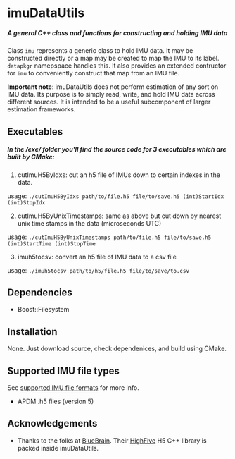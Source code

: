 # imuDataUtils

##### A general C++ class and functions for constructing and holding IMU data
Class ```imu``` represents a generic class to hold IMU data. It may be constructed directly or a map may be created to map the IMU to its label. ```datapkgr``` namepspace handles this. It also provides an extended contructor for ```imu``` to conveniently construct that map from an IMU file.

**Important note**: imuDataUtils does not perform estimation of any sort on IMU data. Its purpose is to simply read, write, and hold IMU data across different sources. It is intended to be a useful subcomponent of larger estimation frameworks.

## Executables
##### In the /exe/ folder you'll find the source code for 3 executables which are built by CMake:
1) cutImuH5ByIdxs: cut an h5 file of IMUs down to certain indexes in the data. 

usage: ``` ./cutImuH5ByIdxs path/to/file.h5 file/to/save.h5 (int)StartIdx (int)StopIdx ```

2) cutImuH5ByUnixTimestamps: same as above but cut down by nearest unix time stamps in the data (microseconds UTC)

usage: ``` ./cutImuH5ByUnixTimestamps path/to/file.h5 file/to/save.h5 (int)StartTime (int)StopTime ```

3) imuh5tocsv: convert an h5 file of IMU data to a csv file

usage: ```./imuh5tocsv path/to/h5/file.h5 file/to/save/to.csv```

## Dependencies
- Boost::Filesystem

## Installation
None. Just download source, check dependenices, and build using CMake.

## Supported IMU file types
See [supported IMU file formats](https://github.com/tmcg0/imuDataUtils/wiki/Supported-IMU-file-formats) for more info.
- APDM .h5 files (version 5)

## Acknowledgements
- Thanks to the folks at [BlueBrain](https://www.epfl.ch/research/domains/bluebrain/). Their [HighFive](https://github.com/BlueBrain/HighFive) H5 C++ library is packed inside imuDataUtils.

